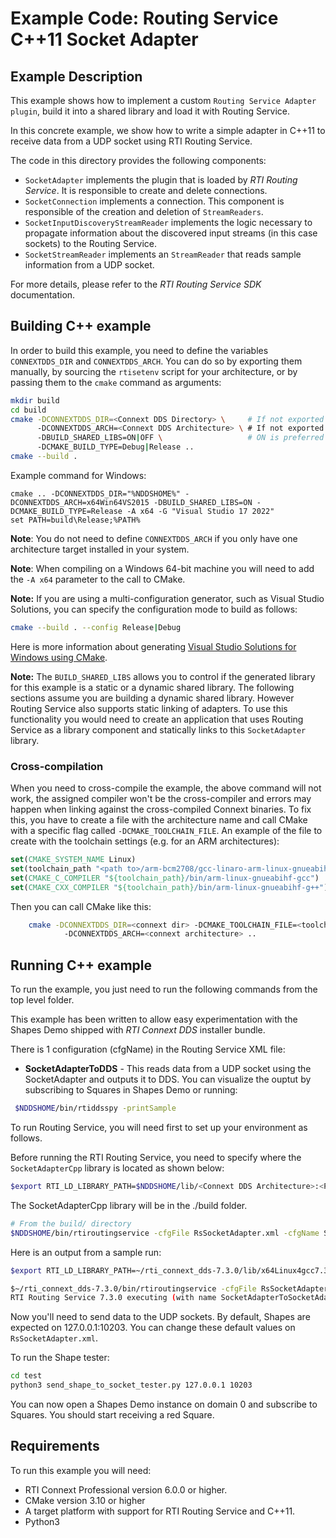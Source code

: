 # Example Code: Routing Service C++11 Socket Adapter

## Example Description

This example shows how to implement a custom `Routing Service Adapter plugin`,
build it into a shared library and load it with Routing Service.

In this concrete example, we show how to write a simple adapter in C++11 to
receive data from a UDP socket using RTI Routing Service.

The code in this directory provides the following components:

-   `SocketAdapter` implements the plugin that is loaded by *RTI Routing Service*.
It is responsible to create and delete connections.
-   `SocketConnection` implements a connection. This component is responsible of the
creation and deletion of `StreamReaders`.
-   `SocketInputDiscoveryStreamReader` implements the logic necessary to propagate
information about the discovered input streams (in this case sockets) to the
Routing Service.
-   `SocketStreamReader` implements an `StreamReader` that reads sample information
from a UDP socket.

For more details, please refer to the *RTI Routing Service SDK* documentation.

## Building C++ example

In order to build this example, you need to define the variables `CONNEXTDDS_DIR`
and `CONNEXTDDS_ARCH`. You can do so by exporting them manually, by sourcing
the `rtisetenv` script for your architecture, or by passing them to the `cmake`
command as arguments:

```bash
mkdir build
cd build
cmake -DCONNEXTDDS_DIR=<Connext DDS Directory> \     # If not exported
      -DCONNEXTDDS_ARCH=<Connext DDS Architecture> \ # If not exported
      -DBUILD_SHARED_LIBS=ON|OFF \                   # ON is preferred for this example
      -DCMAKE_BUILD_TYPE=Debug|Release ..
cmake --build .
```

Example command for Windows:

```
cmake .. -DCONNEXTDDS_DIR="%NDDSHOME%" -DCONNEXTDDS_ARCH=x64Win64VS2015 -DBUILD_SHARED_LIBS=ON -DCMAKE_BUILD_TYPE=Release -A x64 -G "Visual Studio 17 2022"
set PATH=build\Release;%PATH%
```

**Note**: You do not need to define `CONNEXTDDS_ARCH` if you only have one
architecture target installed in your system.

**Note**: When compiling on a Windows 64-bit machine you will need to add the
`-A x64` parameter to the call to CMake.

**Note:** If you are using a multi-configuration generator, such as Visual Studio
Solutions, you can specify the configuration mode to build as follows:

```bash
cmake --build . --config Release|Debug
```

Here is more information about generating
[Visual Studio Solutions for Windows using CMake](https://cmake.org/cmake/help/v3.16/generator/Visual%20Studio%2016%202019.html#platform-selection).

**Note:** The `BUILD_SHARED_LIBS` allows you to control if the generated library
for this example is a static or a dynamic shared library. The following sections
assume you are building a dynamic shared library. However Routing Service also
supports static linking of adapters. To use this functionality you would need to
create an application that uses Routing Service as a library component and
statically links to this `SocketAdapter` library.

### Cross-compilation

When you need to cross-compile the example, the above
command will not work, the assigned compiler won't be the cross-compiler and
errors may happen when linking against the cross-compiled Connext binaries.
To fix this, you have to create a file with the architecture name and call
CMake with a specific flag called ``-DCMAKE_TOOLCHAIN_FILE``.
An example of the file to create with the toolchain settings (e.g. for an
ARM architectures):

```cmake
set(CMAKE_SYSTEM_NAME Linux)
set(toolchain_path "<path to>/arm-bcm2708/gcc-linaro-arm-linux-gnueabihf-raspbian")
set(CMAKE_C_COMPILER "${toolchain_path}/bin/arm-linux-gnueabihf-gcc")
set(CMAKE_CXX_COMPILER "${toolchain_path}/bin/arm-linux-gnueabihf-g++")
```

Then you can call CMake like this:

```bash
    cmake -DCONNEXTDDS_DIR=<connext dir> -DCMAKE_TOOLCHAIN_FILE=<toolchain file created above>
            -DCONNEXTDDS_ARCH=<connext architecture> ..
```

## Running C++ example

To run the example, you just need to run the following commands from the top level folder.

This example has been written to allow easy experimentation with the Shapes Demo
shipped with *RTI Connext DDS* installer bundle.

There is 1 configuration (cfgName) in the Routing Service XML file:

-   **SocketAdapterToDDS** - This reads data from a UDP socket using the SocketAdapter and
outputs it to DDS. You can visualize the ouptut by subscribing to Squares in Shapes Demo or
running:

```bash
 $NDDSHOME/bin/rtiddsspy -printSample
```

To run Routing Service, you will need first to set up your environment as follows.

Before running the RTI Routing Service, you need to specify where the
`SocketAdapterCpp` library is located as shown below:

```bash
$export RTI_LD_LIBRARY_PATH=$NDDSHOME/lib/<Connext DDS Architecture>:<Path to SocketAdapterCpp library>
```

The SocketAdapterCpp library will be in the ./build folder.

```bash
# From the build/ directory
$NDDSHOME/bin/rtiroutingservice -cfgFile RsSocketAdapter.xml -cfgName SocketAdapterToDDS
```

Here is an output from a sample run:

```bash
$export RTI_LD_LIBRARY_PATH=~/rti_connext_dds-7.3.0/lib/x64Linux4gcc7.3.0:~/rs_socket_adapter

$~/rti_connext_dds-7.3.0/bin/rtiroutingservice -cfgFile RsSocketAdapter.xml -cfgName SocketAdapterToDDS
RTI Routing Service 7.3.0 executing (with name SocketAdapterToSocketAdapter)
```

Now you'll need to send data to the UDP sockets. By default, Shapes are expected on
127.0.0.1:10203. You can change these default values on `RsSocketAdapter.xml`.

To run the Shape tester:
```bash
cd test
python3 send_shape_to_socket_tester.py 127.0.0.1 10203
```

You can now open a Shapes Demo instance on domain 0 and subscribe to Squares. You
should start receiving a red Square.

## Requirements

To run this example you will need:

- RTI Connext Professional version 6.0.0 or higher.
- CMake version 3.10 or higher
- A target platform with support for RTI Routing Service and C++11.
- Python3
